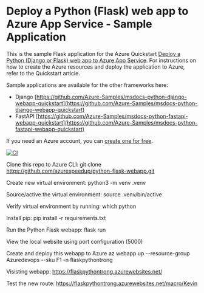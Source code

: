 # Deploy a Python (Flask) web app to Azure App Service - Sample Application

This is the sample Flask application for the Azure Quickstart [Deploy a Python (Django or Flask) web app to Azure App Service](https://docs.microsoft.com/en-us/azure/app-service/quickstart-python). For instructions on how to create the Azure resources and deploy the application to Azure, refer to the Quickstart article.

Sample applications are available for the other frameworks here:

* Django [https://github.com/Azure-Samples/msdocs-python-django-webapp-quickstart](https://github.com/Azure-Samples/msdocs-python-django-webapp-quickstart)
* FastAPI [https://github.com/Azure-Samples/msdocs-python-fastapi-webapp-quickstart](https://github.com/Azure-Samples/msdocs-python-fastapi-webapp-quickstart)

If you need an Azure account, you can [create one for free](https://azure.microsoft.com/en-us/free/).

[![CI](https://github.com/azurespeedup/python-flask-webapp/actions/workflows/main.yml/badge.svg)](https://github.com/azurespeedup/python-flask-webapp/actions/workflows/main.yml)

Clone this repo to Azure CLI: git clone https://github.com/azurespeedup/python-flask-webapp.git

Create new virtual environment: python3 -m venv .venv

Source/active the virtual environment: source .venv/bin/active 

Verify virtual environment by running: which python

Install pip: pip install -r requirements.txt

Run the Python Flask webapp: flask run

View the local website using port configuration (5000)

Create and deploy this webapp to Azure
az webapp up --resource-group Azuredevops --sku F1 -n flaskpythontrong

Visisting webapp: https://flaskpythontrong.azurewebsites.net/

Test the new route: https://flaskpythontrong.azurewebsites.net/macro/Kevin

